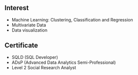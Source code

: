 

## Interest

*  Machine Learning: Clustering, Classification and Regression
*  Multivariate Data
*  Data visualization

## Certificate

* SQLD (SQL Developer)
* ADsP (Advanced Data Analytics Semi-Professional)
* Level 2 Social Research Analyst
